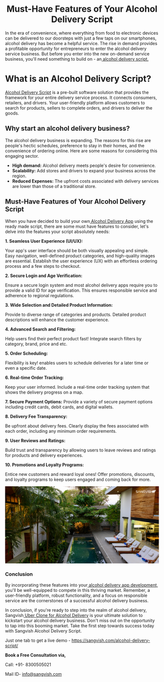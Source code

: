 

<h1 align="center"> Must-Have Features of Your Alcohol Delivery Script </h1> 


In the era of convenience, where everything from food to electronic devices can be delivered to our doorsteps with just a few taps on our smartphones, alcohol delivery has become a helpful service. The rise in demand provides a profitable opportunity for entrepreneurs to enter the alcohol delivery service business. But before you enter into the new on-demand service business, you'll need something to build on - an[ alcohol delivery script.](https://sangvish.com/alcohol-delivery-script/)

# What is an Alcohol Delivery Script?
[Alcohol Delivery Script](https://sangvish.com/alcohol-delivery-script/) is a pre-built software solution that provides the framework for your entire delivery service process. It connects consumers, retailers, and drivers. Your user-friendly platform allows customers to search for products, sellers to complete orders, and drivers to deliver the goods.
## Why start an alcohol delivery business? 
The alcohol delivery business is expanding. The reasons for this rise are people's hectic schedules, preference to stay in their homes, and the convenience of ordering online. Here are some reasons for considering this engaging sector. 
* **High demand:** Alcohol delivery meets people's desire for convenience. 
* **Scalability:** Add stores and drivers to expand your business across the region. 
* **Reduced Expenses:** The upfront costs associated with delivery services are lower than those of a traditional store.
## Must-Have Features of Your Alcohol Delivery Script
When you have decided to build your own[ Alcohol Delivery App](https://sangvish.com/alcohol-delivery-script/) using the ready made script, there are some must have features to consider, let's delve into the features your script absolutely needs:

**1. Seamless User Experience (UI/UX):** 

Your app's user interface should be both visually appealing and simple. Easy navigation, well-defined product categories, and high-quality images are essential. Establish the user experience (UX) with an effortless ordering process and a few steps to checkout.

**2. Secure Login and Age Verification:** 

Ensure a secure login system and most alcohol delivery apps require you to provide a valid ID for age verification. This ensures responsible service and adherence to regional regulations.

**3. Wide Selection and Detailed Product Information:** 

Provide to diverse range of categories and products. Detailed product descriptions will enhance the customer experience.

**4. Advanced Search and Filtering:** 

Help users find their perfect product fast! Integrate search filters by category, brand, price and etc. 

**5. Order Scheduling:** 

Flexibility is key! enables users to schedule deliveries for a later time or even a specific date. 

**6. Real-time Order Tracking:** 

Keep your user informed. Include a real-time order tracking system that shows the delivery progress on a map.

**7. Secure Payment Options:** 
Provide a variety of secure payment options including credit cards, debit cards, and digital wallets.

**8. Delivery Fee Transparency:** 

Be upfront about delivery fees. Clearly display the fees associated with each order, including any minimum order requirements.

**9. User Reviews and Ratings:** 

Build trust and transparency by allowing users to leave reviews and ratings for products and delivery experiences.

**10. Promotions and Loyalty Programs:** 

Entice new customers and reward loyal ones! Offer promotions, discounts, and loyalty programs to keep users engaged and coming back for more.

<div class="Box-sc-g0xbh4-0 iIZCet"><img alt=“alcoholdeliveryscript.png" src="https://github.com/sangvishtechnologies/vrbo-clone/blob/main/images/vrbo-clone-app.png" data-hpc="true" class="Box-sc-g0xbh4-0 kzRgrI"></div> 

### Conclusion
By incorporating these features into your[ alcohol delivery app development,](https://sangvish.com/alcohol-delivery-script/) you'll be well-equipped to compete in this thriving market. Remember, a user-friendly platform, robust functionality, and a focus on responsible service are the cornerstones of a successful alcohol delivery business. 

In conclusion, if you're ready to step into the realm of alcohol delivery, Sangvish[ Uber Clone for Alcohol Delivery](https://sangvish.com/alcohol-delivery-script/) is your ultimate solution to kickstart your alcohol delivery business. Don't miss out on the opportunity to tap into this booming market. Take the first step towards success today with Sangvish Alcohol Delivery Script.

Just one tab to get a live demo - https://sangvish.com/alcohol-delivery-script/

**Book a Free Consultation via,**

Call: +91- 8300505021

Mail ID-  [info@sangvish.com](mailto:info@sangvish.com)
